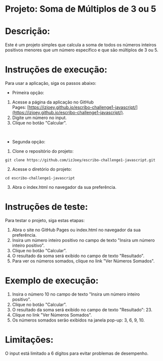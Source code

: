 
# **Projeto: Soma de Múltiplos de 3 ou 5**

**Descrição:**
====
Este é um projeto simples que calcula a soma de todos os números inteiros positivos menores que um número específico e que são múltiplos de 3 ou 5.

**Instruções de execução:**
====
Para usar a aplicação, siga os passos abaixo:

* Primeira opção:

1. Acesse a página da aplicação no GitHub Pages: [https://izjoey.github.io/escribo-challenge1-javascript/](https://izjoey.github.io/escribo-challenge1-javascript/).
2. Digite um número no input.
3. Clique no botão "Calcular".

<br />

* Segunda opção:

1. Clone o repositório do projeto:

```
git clone https://github.com/izJoey/escribo-challenge1-javascript.git
```

2. Acesse o diretório do projeto:

```
cd escribo-challenge1-javascript
```

3. Abra o index.html no navegador da sua preferência.


**Instruções de teste:**
====
Para testar o projeto, siga estas etapas:

1. Abra o site no GitHub Pages ou index.html no navegador da sua preferência.
2. Insira um número inteiro positivo no campo de texto "Insira um número inteiro positivo".
3. Clique no botão "Calcular".
4. O resultado da soma será exibido no campo de texto "Resultado".
5. Para ver os números somados, clique no link "Ver Números Somados".

**Exemplo de execução:**
====
1. Insira o número 10 no campo de texto "Insira um número inteiro positivo".
2. Clique no botão "Calcular".
3. O resultado da soma será exibido no campo de texto "Resultado": 23.
4. Clique no link "Ver Números Somados".
5. Os números somados serão exibidos na janela pop-up: 3, 6, 9, 10.


**Limitações:**
====
O input está limitado a 6 dígitos para evitar problemas de desempenho.


